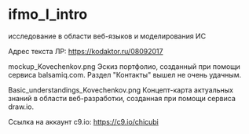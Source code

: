 # ifmo_I_intro
исследование в области веб-языков и моделирования ИС

Адрес текста ЛР:
https://kodaktor.ru/08092017

mockup_Kovechenkov.png
Эскиз портфолио, созданный при помощи сервиса balsamiq.com.
Раздел "Контакты" вышел не очень удачным. 

Basic_understandings_Kovechenkov.png
Концепт-карта актуальных знаний в области веб-разработки, созданная при помощи сервиса draw.io.

Ссылка на аккаунт c9.io:
https://c9.io/chicubi